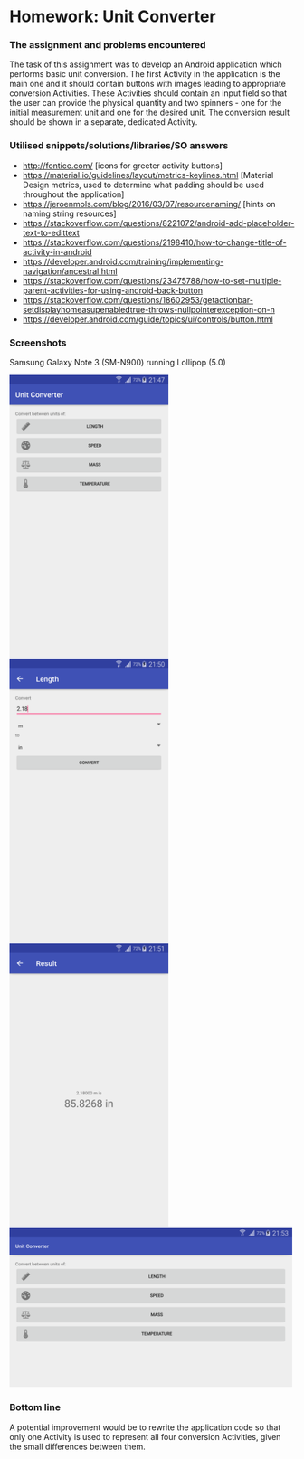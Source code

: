 # Homework: Unit Converter


### The assignment and problems encountered

The task of this assignment was to develop an Android application which performs basic unit conversion. The first Activity in the application is the main one and it should contain buttons with images leading to appropriate conversion Activities. These Activities should contain an input field so that the user can provide the physical quantity and two spinners - one for the initial measurement unit and one for the desired unit. The conversion result should be shown in a separate, dedicated Activity.


### Utilised snippets/solutions/libraries/SO answers

* http://fontice.com/ [icons for greeter activity buttons]
* https://material.io/guidelines/layout/metrics-keylines.html [Material Design metrics, used to determine what padding should be used throughout the application]
* https://jeroenmols.com/blog/2016/03/07/resourcenaming/ [hints on naming string resources]
* https://stackoverflow.com/questions/8221072/android-add-placeholder-text-to-edittext
* https://stackoverflow.com/questions/2198410/how-to-change-title-of-activity-in-android
* https://developer.android.com/training/implementing-navigation/ancestral.html
* https://stackoverflow.com/questions/23475788/how-to-set-multiple-parent-activities-for-using-android-back-button
* https://stackoverflow.com/questions/18602953/getactionbar-setdisplayhomeasupenabledtrue-throws-nullpointerexception-on-n
* https://developer.android.com/guide/topics/ui/controls/button.html


### Screenshots

Samsung Galaxy Note 3 (SM-N900) running Lollipop (5.0)

<img src="_docs/note3_lp_mainscreen.png" height="500px" title="Note 3, main application screen"/> <img src="_docs/note3_lp_lengthconvactivity.png" height="500px" title="Note 3, length conversion Activity"/> <img src="_docs/note3_lp_resultactivity.png" height="500px" title="Note 3, result Activity"/>  <img src="_docs/note3_lp_mainscreen_landscape.png" width="500px" title="Note 3, main application Activity in landscape"/>


### Bottom line
A potential improvement would be to rewrite the application code so that only one Activity is used to represent all four conversion Activities, given the small differences between them.
